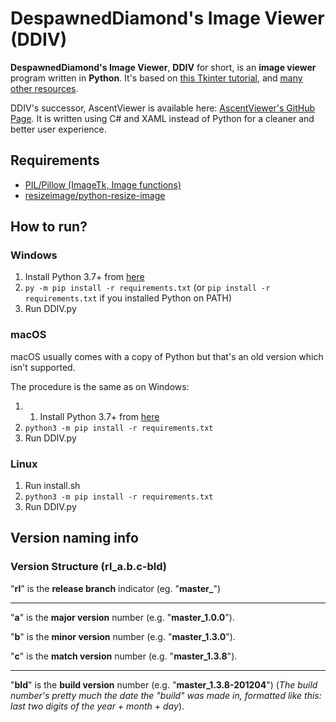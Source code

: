# DespawnedDiamond's Image Viewer (DDIV)

**DespawnedDiamond's Image Viewer**, **DDIV** for short, is an **image viewer** program written in **Python**. It's based on [this Tkinter tutorial](https://www.youtube.com/watch?v=zg4c92pNFeo), and [many other resources](/CREDITS.md).

DDIV's successor, AscentViewer is available here: [AscentViewer's GitHub Page](https://github.com/despawnedd/AscentViewer).
It is written using C# and XAML instead of Python for a cleaner and better user experience.

## Requirements

- [PIL/Pillow (ImageTk, Image functions)](https://github.com/python-pillow/Pillow)
- [resizeimage/python-resize-image](https://github.com/VingtCinq/python-resize-image)

## How to run?

### Windows 

1. Install Python 3.7+ from [here](https://www.python.org/downloads/)
2. `py -m pip install -r requirements.txt` (or `pip install -r requirements.txt` if you installed Python on PATH)
3. Run DDIV.py

### macOS

macOS usually comes with a copy of Python but that's an old version which isn't supported.

The procedure is the same as on Windows:
1. 1. Install Python 3.7+ from [here](https://www.python.org/downloads/)
2. `python3 -m pip install -r requirements.txt`
3. Run DDIV.py

### Linux

1. Run install.sh
2. `python3 -m pip install -r requirements.txt`
3. Run DDIV.py

## Version naming info

### Version Structure (rl_a.b.c-bld)

"**rl**" is the **release branch** indicator (eg. "**master_**")
___
"**a**" is the **major version** number (e.g. "**master_1.0.0**").

"**b**" is the **minor version** number (e.g. "**master_1.3.0**").

"**c**" is the **match version** number (e.g. "**master_1.3.8**").
___
"**bld**" is the **build version** number (e.g. "**master_1.3.8-201204**") (*The build number's pretty much the date the "build" was made in, formatted like this: last two digits of the  year + month + day*).
